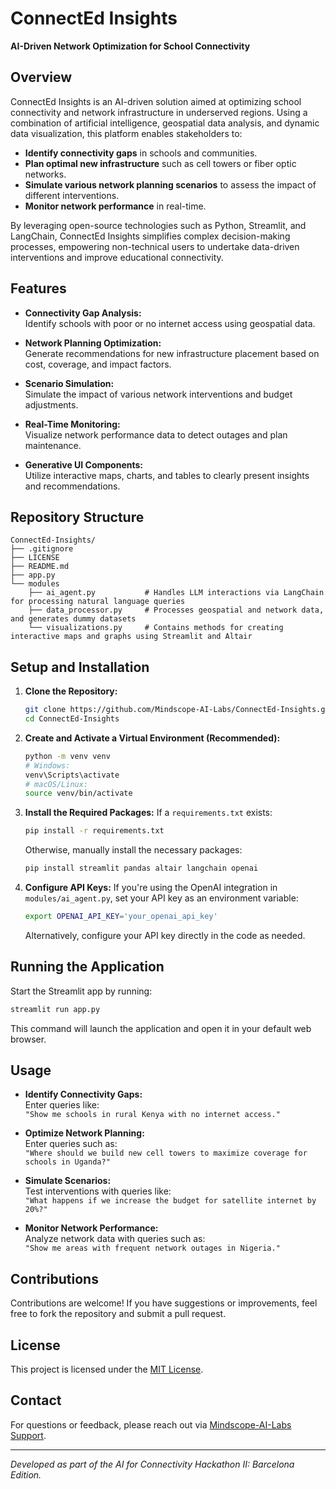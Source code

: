 # ConnectEd Insights

**AI-Driven Network Optimization for School Connectivity**

## Overview

ConnectEd Insights is an AI-driven solution aimed at optimizing school connectivity and network infrastructure in underserved regions. Using a combination of artificial intelligence, geospatial data analysis, and dynamic data visualization, this platform enables stakeholders to:

- **Identify connectivity gaps** in schools and communities.
- **Plan optimal new infrastructure** such as cell towers or fiber optic networks.
- **Simulate various network planning scenarios** to assess the impact of different interventions.
- **Monitor network performance** in real-time.

By leveraging open-source technologies such as Python, Streamlit, and LangChain, ConnectEd Insights simplifies complex decision-making processes, empowering non-technical users to undertake data-driven interventions and improve educational connectivity.

## Features

- **Connectivity Gap Analysis:**  
  Identify schools with poor or no internet access using geospatial data.

- **Network Planning Optimization:**  
  Generate recommendations for new infrastructure placement based on cost, coverage, and impact factors.

- **Scenario Simulation:**  
  Simulate the impact of various network interventions and budget adjustments.

- **Real-Time Monitoring:**  
  Visualize network performance data to detect outages and plan maintenance.

- **Generative UI Components:**  
  Utilize interactive maps, charts, and tables to clearly present insights and recommendations.

## Repository Structure

```
ConnectEd-Insights/
├── .gitignore
├── LICENSE
├── README.md
├── app.py
└── modules
    ├── ai_agent.py           # Handles LLM interactions via LangChain for processing natural language queries
    ├── data_processor.py     # Processes geospatial and network data, and generates dummy datasets
    └── visualizations.py     # Contains methods for creating interactive maps and graphs using Streamlit and Altair
```

## Setup and Installation

1. **Clone the Repository:**
   ```bash
   git clone https://github.com/Mindscope-AI-Labs/ConnectEd-Insights.git
   cd ConnectEd-Insights
   ```

2. **Create and Activate a Virtual Environment (Recommended):**
   ```bash
   python -m venv venv
   # Windows:
   venv\Scripts\activate
   # macOS/Linux:
   source venv/bin/activate
   ```

3. **Install the Required Packages:**
   If a `requirements.txt` exists:
   ```bash
   pip install -r requirements.txt
   ```
   Otherwise, manually install the necessary packages:
   ```bash
   pip install streamlit pandas altair langchain openai
   ```

4. **Configure API Keys:**
   If you're using the OpenAI integration in `modules/ai_agent.py`, set your API key as an environment variable:
   ```bash
   export OPENAI_API_KEY='your_openai_api_key'
   ```
   Alternatively, configure your API key directly in the code as needed.

## Running the Application

Start the Streamlit app by running:
```bash
streamlit run app.py
```
This command will launch the application and open it in your default web browser.

## Usage

- **Identify Connectivity Gaps:**  
  Enter queries like:  
  `"Show me schools in rural Kenya with no internet access."`

- **Optimize Network Planning:**  
  Enter queries such as:  
  `"Where should we build new cell towers to maximize coverage for schools in Uganda?"`

- **Simulate Scenarios:**  
  Test interventions with queries like:  
  `"What happens if we increase the budget for satellite internet by 20%?"`

- **Monitor Network Performance:**  
  Analyze network data with queries such as:  
  `"Show me areas with frequent network outages in Nigeria."`

## Contributions

Contributions are welcome! If you have suggestions or improvements, feel free to fork the repository and submit a pull request.

## License

This project is licensed under the [MIT License](LICENSE).

## Contact

For questions or feedback, please reach out via [Mindscope-AI-Labs Support](mailto:paulmwaura254@gmail.com).

---

*Developed as part of the AI for Connectivity Hackathon II: Barcelona Edition.*
```
